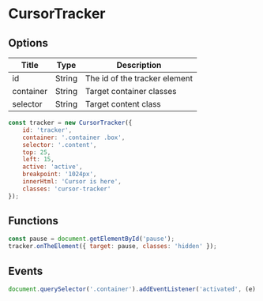 # CursorTracker
 

## Options

| Title  | Type  | Description  |
|---|---|---|
| id  | String  | The id of the tracker element  |
| container  | String  | Target container classes  |
| selector  | String  | Target content class  |

```javascript
const tracker = new CursorTracker({
    id: 'tracker',
    container: '.container .box',
    selector: '.content',
    top: 25,
    left: 15,
    active: 'active',
    breakpoint: '1024px',
    innerHtml: 'Cursor is here',
    classes: 'cursor-tracker'
});
```

## Functions

```javascript
const pause = document.getElementById('pause');
tracker.onTheElement({ target: pause, classes: 'hidden' });             
```
  
 ## Events

```javascript
document.querySelector('.container').addEventListener('activated', (e) => { console.log(e) })           
```
